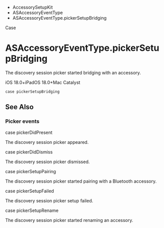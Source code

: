 

- AccessorySetupKit
- ASAccessoryEventType
-  ASAccessoryEventType.pickerSetupBridging 

Case

# ASAccessoryEventType.pickerSetupBridging

The discovery session picker started bridging with an accessory.

iOS 18.0+iPadOS 18.0+Mac Catalyst

``` source
case pickerSetupBridging
```

## See Also

### Picker events

case pickerDidPresent

The discovery session picker appeared.

case pickerDidDismiss

The discovery session picker dismissed.

case pickerSetupPairing

The discovery session picker started pairing with a Bluetooth accessory.

case pickerSetupFailed

The discovery session picker setup failed.

case pickerSetupRename

The discovery session picker started renaming an accessory.

